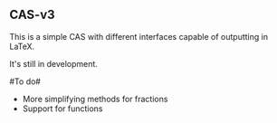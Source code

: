 CAS-v3
------------
This is a simple CAS with different interfaces capable of outputting in LaTeX.

It's still in development.

#To do#

- More simplifying methods for fractions
- Support for functions
